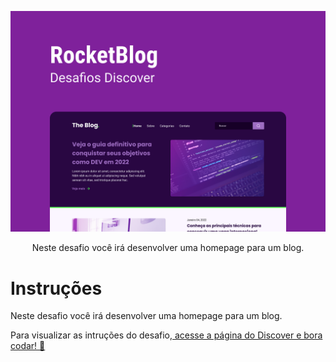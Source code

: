 <p align="center">
    <img src="./.github/preview.png" alt="Preview Desktop" >

<p align="center">
Neste desafio você irá desenvolver uma homepage para um blog.
</p>

# Instruções

Neste desafio você irá desenvolver uma homepage para um blog.

Para visualizar as intruções do desafio,[ acesse a página do Discover e bora codar! 🚀](https://efficient-sloth-d85.notion.site/Desafio-RocketBlog-807e38809814423e80469b080444db5e)

